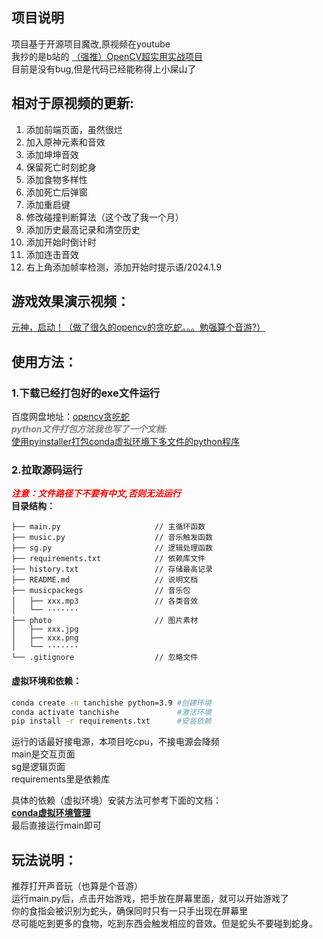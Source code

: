## 项目说明
项目基于开源项目魔改,原视频在youtube  
我抄的是b站的 [（强推）OpenCV超实用实战项目](https://www.bilibili.com/video/BV18B4y1c7r4/?buvid=XXFEBBFF261C64214E1B6CFEABEB215A16A68&is_story_h5=false&mid=Y4%2FXgNwV1mMdoN3Znab74g%3D%3D&p=50&plat_id=116&share_from=ugc&share_medium=android&share_plat=android&share_session_id=3a7a93b3-001a-4c59-8735-1f28f8a83e38&share_source=COPY&share_tag=s_i&timestamp=1688711757&unique_k=i6kO3Wu&up_id=46880349&vd_source=681581a43755da31769295c679d5ecad)   
目前是没有bug,但是代码已经能称得上小屎山了  

## 相对于原视频的更新:  
1. 添加前端页面，虽然很烂  
2. 加入原神元素和音效  
3. 添加坤坤音效  
4. 保留死亡时刻蛇身  
5. 添加食物多样性  
6. 添加死亡后弹窗  
7. 添加重启键  
8. 修改碰撞判断算法（这个改了我一个月）  
9. 添加历史最高记录和清空历史  
10. 添加开始时倒计时  
11. 添加连击音效  
12. 右上角添加帧率检测，添加开始时提示语/2024.1.9  

## 游戏效果演示视频：  
[元神，启动！（做了很久的opencv的贪吃蛇。。。勉强算个音游?）](https://www.bilibili.com/video/BV1UP411C7YJ/?share_source=copy_web)

  
## 使用方法：  

### 1.下载已经打包好的exe文件运行  

百度网盘地址：[opencv贪吃蛇](https://pan.baidu.com/s/1rw7uLH-ReM5BjVyY-mQTzw?pwd=1565)  
___<font color=grey>python文件打包方法我也写了一个文档:</font>___  
[使用pyinstaller打包conda虚拟环境下多文件的python程序](https://www.yuque.com/u39067637/maezfz/qqm6xavvkp00blyb?singleDoc#)  
 
### 2.拉取源码运行
___**<font color=red>注意：文件路径下不要有中文,否则无法运行</font>**___  
**目录结构：**  
```
├── main.py                     // 主循环函数  
├── music.py                    // 音乐触发函数  
├── sg.py                       // 逻辑处理函数
├── requirements.txt            // 依赖库文件
├── history.txt                 // 存储最高记录
├── README.md                   // 说明文档
├── musicpackegs                // 音乐包  
│   ├── xxx.mp3                 // 各类音效  
│   └── ·······                 
├── photo                       // 图片素材
│   ├── xxx.jpg
│   ├── xxx.png  
│   └── ·······
└── .gitignore                  // 忽略文件 
```
#### 虚拟环境和依赖：  
``` bash
conda create -n tanchishe python=3.9 #创建环境
conda activate tanchishe             #激活环境
pip install -r requirements.txt      #安装依赖
```

运行的话最好接电源，本项目吃cpu，不接电源会降频  
main是交互页面  
sg是逻辑页面  
requirements里是依赖库  

具体的依赖（虚拟环境）安装方法可参考下面的文档：  
**[conda虚拟环境管理](https://www.yuque.com/u39067637/maezfz/syzlisxdbqmp7k6s)**  
最后直接运行main即可  
  
## 玩法说明： 
推荐打开声音玩（也算是个音游）  
运行main.py后，点击开始游戏，把手放在屏幕里面，就可以开始游戏了  
你的食指会被识别为蛇头，确保同时只有一只手出现在屏幕里  
尽可能吃到更多的食物，吃到东西会触发相应的音效。但是蛇头不要碰到蛇身。  

